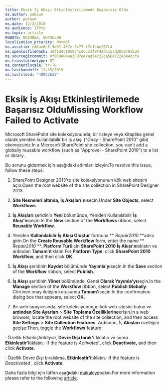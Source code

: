 ```yaml
---
title: Eksik İş Akışı Etkinleştirilemede Başarısız Oldu
ms.author: pebaum
author: pebaum
ms.date: 12/3/2018
ms.audience: ITPro
ms.topic: article
ROBOTS: NOINDEX, NOFOLLOW
localization_priority: Normal
ms.assetid: e46ae8c5-3d81-457e-8c77-f7c1cbe267c4
ms.openlocfilehash: 3df1ddc1059c4cd6cc3f9f42dc157d20be79a63a
ms.sourcegitcommit: 0f0186044a3597e42ad14c32ca58e7224344dcfa
ms.translationtype: MT
ms.contentlocale: tr-TR
ms.lasthandoff: 12/15/2019
ms.locfileid: "40052633"
---
```

# <a name="missing-workflow-failed-to-activate"></a><span data-ttu-id="d91f9-102">Eksik İş Akışı Etkinleştirilemede Başarısız Oldu</span><span class="sxs-lookup"><span data-stu-id="d91f9-102">Missing Workflow Failed to Activate</span></span>

<span data-ttu-id="d91f9-103">Microsoft SharePoint site koleksiyonunda, bir listeye veya kitaplıka genel olarak yeniden kullanılabilir bir iş akışı ("Onay - SharePoint 2010" gibi) ekemezsiniz.</span><span class="sxs-lookup"><span data-stu-id="d91f9-103">In a Microsoft SharePoint site collection, you can't add a globally reusable workflow (such as "Approval - SharePoint 2010") to a list or library.</span></span>
  
<span data-ttu-id="d91f9-104">Bu sorunu gidermek için aşağıdaki adımları izleyin:</span><span class="sxs-lookup"><span data-stu-id="d91f9-104">To resolve this issue, follow these steps:</span></span> 
  
1. <span data-ttu-id="d91f9-105">SharePoint Designer 2013'te site koleksiyonunun kök web sitesini açın.</span><span class="sxs-lookup"><span data-stu-id="d91f9-105">Open the root website of the site collection in SharePoint Designer 2013.</span></span>
  
2. <span data-ttu-id="d91f9-106">**Site Nesneleri** **altında, İş Akışları'nı**seçin.</span><span class="sxs-lookup"><span data-stu-id="d91f9-106">Under **Site Objects**, select **Workflows**.</span></span> 
  
3. <span data-ttu-id="d91f9-107">**İş Akışları** şeridinin **Yeni** bölümünde, Yeniden Kullanılabilir **İş Akışı'nı**seçin.</span><span class="sxs-lookup"><span data-stu-id="d91f9-107">In the **New** section of the **Workflows** ribbon, select **Reusable Workflow**.</span></span> 
  
4. <span data-ttu-id="d91f9-108">Yeniden **Kullanılabilir İş Akışı Oluştur** formuna \*\* *Repair2010* \*\*adını girin.</span><span class="sxs-lookup"><span data-stu-id="d91f9-108">On the **Create Reusable Workflow** form, enter the name \*\* *Repair2010* \*\*.</span></span> <span data-ttu-id="d91f9-109">**Platform Türü**için **SharePoint 2010 İş Akışı'nı**tıklatın ve ardından **Tamam'ı**tıklatın.</span><span class="sxs-lookup"><span data-stu-id="d91f9-109">For **Platform Type**, click **SharePoint 2010 Workflow**, and then click **OK**.</span></span> 
  
1. <span data-ttu-id="d91f9-110">**İş Akışı** şeridinin **Kaydet** bölümünde **Yayımla'yı**seçin.</span><span class="sxs-lookup"><span data-stu-id="d91f9-110">In the **Save** section of the **Workflow** ribbon, select **Publish**.</span></span> 
  
2. <span data-ttu-id="d91f9-111">**İş Akışı** şeridinin **Yönet** bölümünde, Genel **Olarak Yayımla'yı**seçin.</span><span class="sxs-lookup"><span data-stu-id="d91f9-111">In the **Manage** section of the **Workflow** ribbon, select **Publish Globally**.</span></span> <span data-ttu-id="d91f9-112">Görünen onay iletişim kutusunda **Tamam'ı**seçin.</span><span class="sxs-lookup"><span data-stu-id="d91f9-112">In the confirmation dialog box that appears, select **OK**.</span></span> 
  
3. <span data-ttu-id="d91f9-113">Bir web tarayıcısında, site koleksiyonunun kök web sitesini bulun ve **ardından Site Ayarları** \> **Site Toplama Özelliklerine**erişin.</span><span class="sxs-lookup"><span data-stu-id="d91f9-113">In a web browser, locate the root website of the site collection, and then access **Site Settings** \> **Site Collection Features**.</span></span> <span data-ttu-id="d91f9-114">Ardından, İş **Akışları** özelliğini geçişe:</span><span class="sxs-lookup"><span data-stu-id="d91f9-114">Then, toggle the **Workflows** feature:</span></span> 
  
<span data-ttu-id="d91f9-115">· Özellik *Etkinleştirildiyse,* **Devre Dışı bırak'ı** tıklatın ve sonra **Etkinleştir'i**tıklatın.</span><span class="sxs-lookup"><span data-stu-id="d91f9-115">· If the feature is  *Activated*  , click **Deactivate,** and then click **Activate**.</span></span> 
  
<span data-ttu-id="d91f9-116">· Özellik Devre *Dışı* bırakılırsa, **Etkinleştir'i**tıklatın.</span><span class="sxs-lookup"><span data-stu-id="d91f9-116">· If the feature is  *Deactivated*  , click **Activate**.</span></span> 
  
<span data-ttu-id="d91f9-117">Daha fazla bilgi için lütfen aşağıdaki [makaleye](https://go.microsoft.com/fwlink/?linkid=2047770&amp;clcid=0x409)bakın.</span><span class="sxs-lookup"><span data-stu-id="d91f9-117">For more information please refer to the following [article](https://go.microsoft.com/fwlink/?linkid=2047770&amp;clcid=0x409).</span></span>
  

